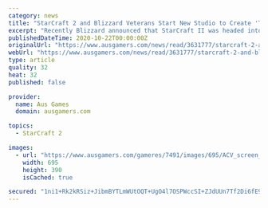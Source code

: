 ```yaml
---
category: news
title: "StarCraft 2 and Blizzard Veterans Start New Studio to Create 'The Next Great RTS'"
excerpt: "Recently Blizzard announced that StarCraft II was headed into maintenance mode - meaning that it would no longer receive content drops and instead focus on stability and keeping the competitive side up to date. Which is a round-about way of saying that as ..."
publishedDateTime: 2020-10-22T00:00:00Z
originalUrl: "https://www.ausgamers.com/news/read/3631777/starcraft-2-and-blizzard-veterans-start-new-studio-to-create-the-next-great-rts"
webUrl: "https://www.ausgamers.com/news/read/3631777/starcraft-2-and-blizzard-veterans-start-new-studio-to-create-the-next-great-rts"
type: article
quality: 32
heat: 32
published: false

provider:
  name: Aus Games
  domain: ausgamers.com

topics:
  - StarCraft 2

images:
  - url: "https://www.ausgamers.com/gameres/7491/images/695/ACV_screen_previews_Drinking_Contest_20201014_6PM_CEST.jpg"
    width: 695
    height: 390
    isCached: true

secured: "1ni1+Rk2kRSiz+JibmBYTLmWUtOQT+UgO4l7OSPWccSI+ZJdUUn7Tf2Di6fE9euvdhaykNJOyA21CSsBhascKw6/U4J1SDHbOmd5OG8KRQcDD0MVhew7L9EYkaqKO/ti49u+uBTJDvInudl0K5WCva/+aONUDQY/2gbdy2xBwjV9nUFmCPCSRd5swXZEYh+2BwYWEKabVEFbNpNm1/8vCk8FndbjgywCbq3BP2GK+bbZGuHUtPcrHCg3PaCL63Q8Ej/MFOeGd7CLI2KtuV7KDI23/+SZytuTIQQSR120H2AH1Y31721HiPIHUgZQs7fCBky/fUKAc5QK8qXWehqrtZtPMoLYRYUdTL+rrTJuccw=;3C01GOQx/CsfNH34O0vhGA=="
---
```


